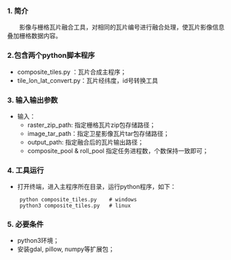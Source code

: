 ### 1. 简介

&emsp;&emsp;影像与栅格瓦片融合工具，对相同的瓦片编号进行融合处理，使瓦片影像信息叠加栅格数据内容。

### 2.包含两个python脚本程序
* composite_tiles.py ：瓦片合成主程序；
* tile_lon_lat_convert.py：瓦片经纬度，id号转换工具

### 3. 输入输出参数
* 输入：
    * raster_zip_path: 指定栅格瓦片zip包存储路径；
    * image_tar_path：指定卫星影像瓦片tar包存储路径；
    * output_path: 指定融合后的瓦片输出路径；
    * composite_pool & roll_pool 指定任务进程数，个数保持一致即可；

### 4. 工具运行
* 打开终端，进入主程序所在目录，运行python程序，如下：
``` 
    python composite_tiles.py    # windows
    python3 composite_tiles.py   # linux
```

### 5. 必要条件
* python3环境；
* 安装gdal, pillow, numpy等扩展包；